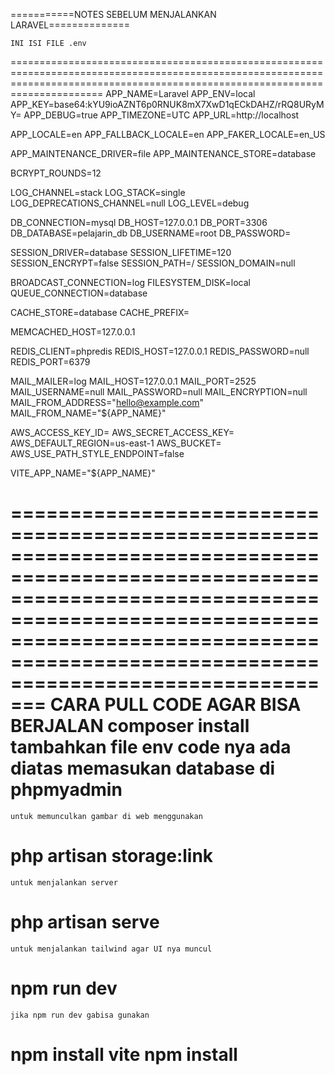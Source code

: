 ===========NOTES SEBELUM MENJALANKAN LARAVEL==============
    
    
    
    INI ISI FILE .env
==================================================================================================================================================================================
APP_NAME=Laravel
APP_ENV=local
APP_KEY=base64:kYU9ioAZNT6p0RNUK8mX7XwD1qECkDAHZ/rRQ8URyMY=
APP_DEBUG=true
APP_TIMEZONE=UTC
APP_URL=http://localhost

APP_LOCALE=en
APP_FALLBACK_LOCALE=en
APP_FAKER_LOCALE=en_US

APP_MAINTENANCE_DRIVER=file
APP_MAINTENANCE_STORE=database

BCRYPT_ROUNDS=12

LOG_CHANNEL=stack
LOG_STACK=single
LOG_DEPRECATIONS_CHANNEL=null
LOG_LEVEL=debug

DB_CONNECTION=mysql
DB_HOST=127.0.0.1
DB_PORT=3306
DB_DATABASE=pelajarin_db
DB_USERNAME=root
DB_PASSWORD=

SESSION_DRIVER=database
SESSION_LIFETIME=120
SESSION_ENCRYPT=false
SESSION_PATH=/
SESSION_DOMAIN=null

BROADCAST_CONNECTION=log
FILESYSTEM_DISK=local
QUEUE_CONNECTION=database

CACHE_STORE=database
CACHE_PREFIX=

MEMCACHED_HOST=127.0.0.1

REDIS_CLIENT=phpredis
REDIS_HOST=127.0.0.1
REDIS_PASSWORD=null
REDIS_PORT=6379

MAIL_MAILER=log
MAIL_HOST=127.0.0.1
MAIL_PORT=2525
MAIL_USERNAME=null
MAIL_PASSWORD=null
MAIL_ENCRYPTION=null
MAIL_FROM_ADDRESS="hello@example.com"
MAIL_FROM_NAME="${APP_NAME}"

AWS_ACCESS_KEY_ID=
AWS_SECRET_ACCESS_KEY=
AWS_DEFAULT_REGION=us-east-1
AWS_BUCKET=
AWS_USE_PATH_STYLE_ENDPOINT=false

VITE_APP_NAME="${APP_NAME}"

=============================================================================================================================================================================================================================================
    CARA PULL CODE AGAR BISA BERJALAN
composer install
tambahkan file env code nya ada diatas
memasukan database di phpmyadmin
=============================================================================================================================================================================================================================================
    untuk memunculkan gambar di web menggunakan
php artisan storage:link
=============================================================================================================================================================================================================================================
    untuk menjalankan server
php artisan serve
=============================================================================================================================================================================================================================================
    untuk menjalankan tailwind agar UI nya muncul
npm run dev
=============================================================================================================================================================================================================================================
    jika npm run dev gabisa gunakan
npm install vite
npm install
=============================================================================================================================================================================================================================================
